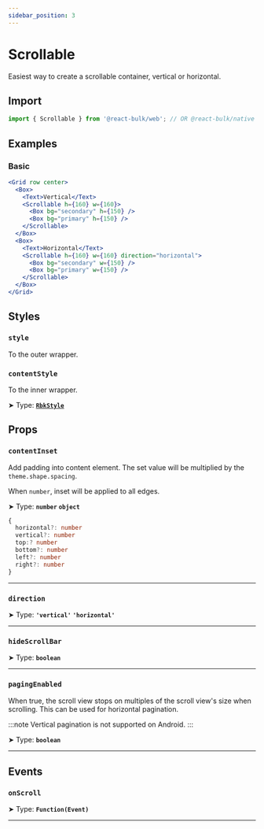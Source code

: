 ```yaml
---
sidebar_position: 3
---
```


# Scrollable

Easiest way to create a scrollable container, vertical or horizontal.

## Import

```jsx
import { Scrollable } from '@react-bulk/web'; // OR @react-bulk/native
```

## Examples

### Basic

```jsx live
<Grid row center>
  <Box>
    <Text>Vertical</Text>
    <Scrollable h={160} w={160}>
      <Box bg="secondary" h={150} />
      <Box bg="primary" h={150} />
    </Scrollable>
  </Box>
  <Box>
    <Text>Horizontal</Text>
    <Scrollable h={160} w={160} direction="horizontal">
      <Box bg="secondary" w={150} />
      <Box bg="primary" w={150} />
    </Scrollable>
  </Box>
</Grid>
```

## Styles

### **`style`**
To the outer wrapper.

### **`contentStyle`**
To the inner wrapper.

➤ Type: **[`RbkStyle`](/docs/type-reference/rbk-style)** <br/>

## Props

### **`contentInset`**

Add padding into content element. The set value will be multiplied by the `theme.shape.spacing`.

When `number`, inset will be applied to all edges.

➤ Type: **`number` `object`** <br/>

```ts
{
  horizontal?: number
  vertical?: number
  top:? number
  bottom?: number
  left?: number
  right?: number
}
```

---

### **`direction`**

➤ Type: **`'vertical'` `'horizontal'`** <br/>

---

### **`hideScrollBar`**

➤ Type: **`boolean`** <br/>

---

### **`pagingEnabled`**

When true, the scroll view stops on multiples of the scroll view's size when scrolling. This can be used for horizontal pagination.

:::note
Vertical pagination is not supported on Android.
:::

➤ Type: **`boolean`** <br/>

---

## Events

### **`onScroll`**

➤ Type: **`Function(Event)`** <br/>

---
